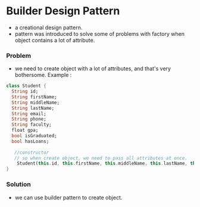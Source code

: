 # Builder Design Pattern
- a creational design pattern.
- pattern was introduced to solve some of problems with factory when object contains a lot of attribute.
          
### Problem
- we need to create object with a lot of  attributes, and that's very bothersome.
Example :
```dart
class Student {
  String id;
  String firstName;
  String middleName;
  String lastName;
  String email;
  String phone;
  String faculty;
  float gpa;
  bool isGraduated;
  bool hasLoans;
   
   //constructor
   // so when create object, we need to pass all attributes at once.
    Student(this.id, this.firstName, this.middleName, this.lastName, this.email, this.phone, this.faculty, this.gpa, this.isGraduated, this.hasLoans);
}
```

### Solution
- we can use builder pattern to create object.
